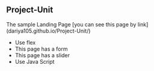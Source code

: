 ## Project-Unit
The sample Landing Page [you can see this page by link] (dariya105.github.io/Project-Unit/)
- Use flex
- This page has a form
- This page has a slider
- Use Java Script
